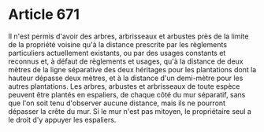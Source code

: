 # Article 671

Il n'est permis d'avoir des arbres, arbrisseaux et arbustes près de la limite de la propriété voisine qu'à la distance prescrite par les règlements particuliers actuellement existants, ou par des usages constants et reconnus et, à défaut de règlements et usages, qu'à la distance de deux mètres de la ligne séparative des deux héritages pour les plantations dont la hauteur dépasse deux mètres, et à la distance d'un demi-mètre pour les autres plantations.   Les arbres, arbustes et arbrisseaux de toute espèce peuvent être plantés en espaliers, de chaque côté du mur séparatif, sans que l'on soit tenu d'observer aucune distance, mais ils ne pourront dépasser la crête du mur.   Si le mur n'est pas mitoyen, le propriétaire seul a le droit d'y appuyer les espaliers.